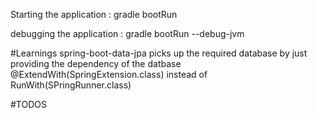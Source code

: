 Starting the application : gradle bootRun

debugging the application : gradle bootRun --debug-jvm



#Learnings
spring-boot-data-jpa picks up the required database by just providing the dependency of the datbase
@ExtendWith(SpringExtension.class) instead of RunWith(SPringRunner.class)



#TODOS
